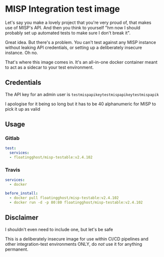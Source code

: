 # MISP Integration test image

Let's say you make a lovely project that you're very proud of, that makes
use of MISP's API. And then you think to yourself "hm now I should probably
set up automated tests to make sure I don't break it".

Great idea. But there's a problem. You can't test against any MISP instance without
leaking API credentials, or setting up a deliberately insecure instance. Oh no.

That's where this image comes in. It's an all-in-one docker container meant to
act as a sidecar to your test environment.

## Credentials

The API key for an admin user is `testmispapikeytestmispapikeytestmispapik`

I apologise for it being so long but it has to be 40 alphanumeric for MISP to pick
it up as valid

## Usage

### Gitlab

```yaml
test:
  services:
  - floatingghost/misp-testable:v2.4.102
```

### Travis

```yaml
services:
  - docker

before_install:
  - docker pull floatingghost/misp-testable:v2.4.102
  - docker run -d -p 80:80 floatingghost/misp-testable:v2.4.102
```

## Disclaimer

I shouldn't even need to include one, but let's be safe

This is a deliberately insecure image for use within CI/CD pipelines and other
integration-test environments ONLY, do *not* use it for anything permanent.
